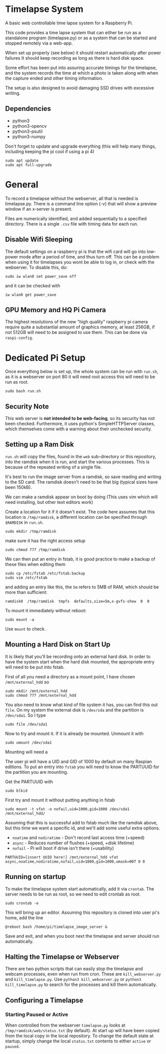 Timelapse System
==================

A basic web controllable time lapse system for a Raspberry Pi.

This code provides a time lapse system that can either be run as a standalone 
program (timelapse.py) or as a system that can be 
started and stopped remotely via a web-app. 

When set up properly (see below) it should restart automatically after power failures 
It should keep recording as long as there is hard disk space.

Some effort has been put into assuring accurate timings for the timelapse, 
and the system records the time at which a photo is taken along with when 
the capture ended and other timing information.

The setup is also designed to avoid damaging SSD drives with excessive writing.


Dependencies
------------

* python3
* python3-opencv
* python3-psutil
* python3-numpy

Don't forget to update and upgrade everything (this will help many things, including keeping the pi cool if using a pi 4)

```
sudo apt update
sudo apt full-upgrade
```


General
=======

To record a timelapse without the webserver, all that is needed is timelapse.py.
There is a command line option (-v) that will show a preview window if an x-server is present.

Files are numerically identified, and added sequentially to a specified 
directory. There is a single  `.csv` file with timing data for each run.


Disable Wifi Sleeping
---------------------

The default settings on a raspberry pi is that the wifi card will go into 
low-power mode after a period of time, and thus turn off. This can be
a problem when using it for timelapses you wont be able to log in, or check
with the webserver. To disable this, do:

```sudo iw wlan0 set power_save off```

and it can be checked with

```iw wlan0 get power_save```


GPU Memory and HQ Pi Camera
---------------------------

The highest resolutions of the new "high quality" raspberry pi camera require quite 
a substantial amount of graphics memory, at least 256GB, if not 512GB will need to 
be assigned to use them. This can be done via `raspi-config`.

Dedicated Pi Setup
==================

Once everything below is set up, the whole system can be run with `run.sh`, 
as it is a webserver on port 80 it will need root access this will need to be run as root.

```
sudo bash run.sh
```

Security Note
-------------

This web server is **not intended to be web-facing**, so its security has not been checked. Furthermore, it uses python's
SimpleHTTPServer classes, which themselves come with a warning about their unchecked security.

Setting up a Ram Disk
---------------------

`run.sh` will copy the files, found in the `web` sub-directory or this repository,
into the ramdisk when it is run, and start the various processes. This is because of the repeated writing of a single file.

It's best to run the image server from a ramdisk, so save reading and writing to the SD card.
The ramdisk doesn't need to be that big (typical sizes have been 150kB).

We can make a ramdisk appear on boot by doing (This uses vim which will need installing, but other text editors work)

Create a location for it if it doesn't exist. The code here assumes that this location is `/tmp/ramdisk`,
a different location can be specified through `$RAMDISK` in `run.sh`.

```sudo mkdir /tmp/ramdisk```

make sure it has the right access setup

```sudo chmod 777 /tmp/ramdisk```

We can then put an entry in fstab, it is good practice to make a backup of these files when editing them


```
sudo cp /etc/fstab /etc/fstab.backup
sudo vim /etc/fstab
```

and adding an entry like this, the ``5m`` refers to 5MB of RAM, which should be more than sufficient:

```ramdisk0  /tmp/ramdisk  tmpfs  defaults,size=5m,x-gvfs-show  0  0```

To mount it immediately without reboot:

```sudo mount -a```

Use ```mount``` to check.


Mounting a Hard Disk on Start Up
--------------------------------

It is likely that you'll be recording onto an external hard disk. In order to have the system start when the hard disk mounted, the appropriate entry will need to be put into fstab.

First of all you need a directory as a mount point, I have chosen  `/mnt/external_hdd` so

```
sudo mkdir /mnt/external_hdd
sudo chmod 777 /mnt/external_hdd
```

You also need to know what kind of file system it has, you can find this out `file`.
On my system the external disk is `/dev/sda` and the partition is `/dev/sda1`. 
So I type

```sudo file /dev/sda1```

Now to try and mount it. If it is already be mounted. Unmount it with

```sudo umount /dev/sda1```

Mounting will need a 

The user pi will have a UID and GID of 1000 by default on many Raspian editions.
To put an entry into ``fstab`` you will need to know the PARTUUID for the partition you are mounting.

Get the PARTUUID with 

```sudo blkid```

First try and mount it without putting anything in fstab

```sudo mount -t vfat -o nofail,uid=1000,gid=1000 /dev/sda1 /mnt/external_hdd/```

Assuming that this is successful add to fstab much like the ramdisk above, 
but this time we want a specific id, and we'll add some useful extra options.

* ``noatime`` and ``nodiratime`` - Don't record last access time (+speed)
* ``async`` - Reduces number of flushes (+speed, +disk lifetime)
* ``nofail`` - Pi will boot if drive isn't there (+usability)

```
PARTUUID=[insert UUID here!] /mnt/external_hdd vfat async,noatime,nodiratime,nofail,uid=1000,gid=1000,umask=007 0 0
```

Running on startup
------------------

To make the timelapse system start automatically, add it via `crontab`. 
The server needs to be run as root, so we need to edit crontab as root.

```
sudo crontab -e
```

This will bring up an editor. Assuming this repository is cloned into user pi's home,  add the line

```
@reboot bash /home/pi/timelapse_image_server &
```

Save and exit, and when you boot next the timelapse and server should run automatically.

Halting the Timelapse or Webserver
----------------------------------

There are two python scripts that can easily stop the timelapse and webcam processes, 
even when run from cron. 
These are `kill_webserver.py` and `kill_timelapse.py`.
Use `python3 kill_webserver.py` or `python3 kill_timelapse.py` to search for the processes
and kill them automatically.

Configuring a Timelapse
-----------------------


### Starting Paused or Active

When controlled from the webserver `timelapse.py` looks at 
 `/tmp/ramdisk/web/status.txt` (by default). 
At start up will have been copied from the local copy in the 
local repository. To change the default state at startup, 
simply change the local `status.txt` contents to either 
`active` or `paused`.
